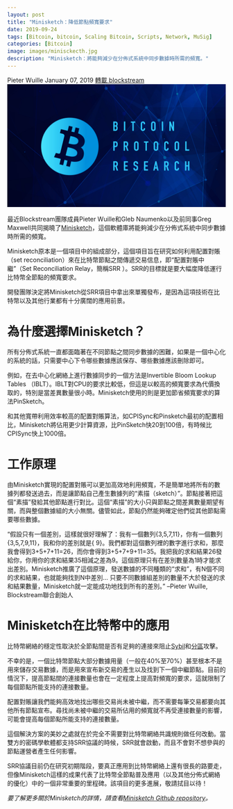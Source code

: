 ```yaml
---
layout: post
title: "Minisketch：降低節點頻寬要求"
date: 2019-09-24
tags: [Bitcoin, bitcoin, Scaling Bitcoin, Scripts, Network, MuSig]
categories: [Bitcoin]
image: images/minisckecth.jpg
description: "Minisketch：將能夠減少在分佈式系統中同步數據時所需的頻寬。"
---
```


Pieter Wuille January 07, 2019 [轉載 blockstream](https://blockstream.com/2019/01/07/en-minisketch-reducing-node-bandwidth-requirements/)
![](/images/minisckecth.jpg)

最近Blockstream團隊成員Pieter Wuille和Gleb Naumenko以及前同事Greg Maxwell共同揭曉了[Minisketch](https://github.com/sipa/minisketch)，這個軟體庫將能夠減少在分佈式系統中同步數據時所需的頻寬。

Minisketch原本是一個項目中的組成部分，這個項目旨在研究如何利用配置對賬（set reconciliation）來在比特幣節點之間傳遞交易信息，即“配置對賬中繼”（Set Reconciliation Relay，簡稱SRR ）。SRR的目標就是要大幅度降低運行比特幣全節點的頻寬要求。

開發團隊決定將Minisketch從SRR項目中拿出來單獨發布，是因為這項技術在比特幣以及其他行業都有十分廣闊的應用前景。

# 為什麼選擇Minisketch？

所有分佈式系統一直都面臨著在不同節點之間同步數據的困難，如果是一個中心化的系統的話，只需要中心下令哪些數據應該保存、哪些數據應該刪除即可。

例如，在去中心化網絡上進行數據同步的一個方法是Invertible Bloom Lookup Tables （IBLT）。IBLT對CPU的要求比較低，但這是以較高的頻寬要求為代價換取的，特別是當差異數量很小時。Minisketch使用的則是更加節省頻寬要求的算法PinSketch。

和其他寬帶利用效率較高的配置對賬算法，如CPISync和Pinsketch最初的配置相比，Minisketch將佔用更少計算資源，比PinSketch快20到100倍，有時候比CPISync快上1000倍。

# 工作原理

由Minisketch實現的配置對賬可以更加高效地利用頻寬，不是簡單地將所有的數據列都發送過去，而是讓節點自己產生數據列的“素描（sketch）”。節點接著把這個“素描”發給其他節點進行對比。這個“素描”的大小只與節點之間差異數量期望有關，而與整個數據組的大小無關。儘管如此，節點仍然能夠確定他們從其他節點需要哪些數據。

“假設只有一個差別，這樣就很好理解了：我有一個數列{3,5,7,11}，你有一個數列{3,5,7,9,11}，我和你的差別就是{ 9}。我們都對這個數列裡的數字進行求和，那麼我會得到3+5+7+11=26，而你會得到3+5+7+9+11=35。我把我的求和結果26發給你，你用你的求和結果35相減之差為9。這個原理只有在差別數量為1時才能求出差別。Minisketch推廣了這個原理，發送數據的不同種類的“求和”，有N個不同的求和結果，也就能夠找到N中差別… 只要不同數據組差別的數量不大於發送的求和結果數量，Minisketch就一定能成功地找到所有的差別。” –Pieter Wuille, Blockstream聯合創始人

# Minisketch在比特幣中的應用

比特幣網絡的穩定性取決於全節點間是否有足夠的連接來阻止[Sybil](https://en.bitcoin.it/wiki/Weaknesses#Sybil_attack)和[分區](https://en.bitcoin.it/wiki/Weaknesses#Segmentation)攻擊。

不幸的是，一個比特幣節點大部分數據用量（一般在40%至70%）甚至根本不是用來儲存交易數據，而是用來宣布新交易的產生以及找到下一個中繼節點。目前的情況下，提高節點間的連接數量也會在一定程度上提高對頻寬的要求，這就限制了每個節點所能支持的連接數量。

配置對賬讓我們能夠高效地找出哪些交易尚未被中繼，而不需要每筆交易都要向其他所有節點宣布。尋找尚未被中繼的交易所佔用的頻寬就不再受連接數量的影響，可能會提高每個節點所能支持的連接數量。

這個解決方案的美妙之處就在於完全不需要對比特幣網絡共識規則做任何改動。當雙方的密碼學軟體都支持SRR協議的時候，SRR就會啟動，而且不會對不想參與的節點運營者產生任何影響。

SRR協議目前仍在研究初期階段，要真正應用到比特幣網絡上還有很長的路要走，但像Minisketch這樣的成果代表了比特幣全節點普及應用（以及其他分佈式網絡的優化）中的一個非常重要的里程碑。該項目的更多進展，敬請拭目以待！

*要了解更多關於Minisketch的詳情，請查看[Minisketch Github repository](https://github.com/sipa/minisketch)。*